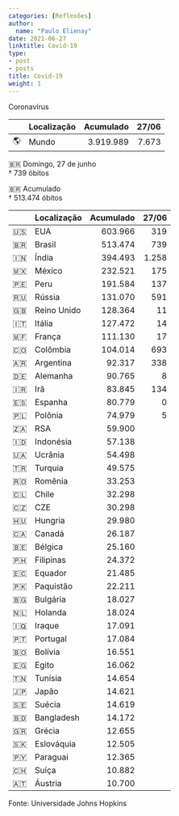 ```yaml
---
categories: [Reflexões]
author:
  name: "Paulo Elienay"
date: 2021-06-27
linktitle: Covid-19
type:
- post
- posts
title: Covid-19
weight: 1
---
```


Coronavírus

|       | Localização | Acumulado | 27/06 |
| :---: | :---        | ---:      | ---:  |
| 🌎    | Mundo       | 3.919.989 | 7.673 | 

🇧🇷 Domingo, 27 de junho  
† 739 óbitos

🇧🇷 Acumulado  
† 513.474 óbitos

|       | Localização | Acumulado | 27/06 |
| :---: | :---        | ---:      | ---:  |
| 🇺🇸    | EUA         | 603.966   | 319   |
| 🇧🇷    | Brasil      | 513.474   | 739   |
| 🇮🇳    | Índia       | 394.493   | 1.258 |
| 🇲🇽    | México      | 232.521   | 175   |
| 🇵🇪    | Peru        | 191.584   | 137   |
| 🇷🇺    | Rússia      | 131.070   | 591   |
| 🇬🇧    | Reino Unido | 128.364   | 11    |
| 🇮🇹    | Itália      | 127.472   | 14    |
| 🇲🇫    | França      | 111.130   | 17    |
| 🇨🇴    | Colômbia    | 104.014   | 693   |
| 🇦🇷    | Argentina   | 92.317    | 338   |
| 🇩🇪    | Alemanha    | 90.765    | 8     |
| 🇮🇷    | Irã         | 83.845    | 134   |
| 🇪🇸    | Espanha     | 80.779    | 0     |
| 🇵🇱    | Polônia     | 74.979    | 5     |
| 🇿🇦    | RSA         | 59.900    |       |
| 🇮🇩    | Indonésia   | 57.138    |       |
| 🇺🇦    | Ucrânia     | 54.498    |       |
| 🇹🇷    | Turquia     | 49.575    |       |
| 🇷🇴    | Romênia     | 33.253    |       |
| 🇨🇱    | Chile       | 32.298    |       |
| 🇨🇿    | CZE         | 30.298    |       |
| 🇭🇺    | Hungria     | 29.980    |       |
| 🇨🇦    | Canadá      | 26.187    |       |
| 🇧🇪    | Bélgica     | 25.160    |       |
| 🇵🇭    | Filipinas   | 24.372    |       |
| 🇪🇨    | Equador     | 21.485    |       |
| 🇵🇰    | Paquistão   | 22.211    |       |
| 🇧🇬    | Bulgária    | 18.027    |       |
| 🇳🇱    | Holanda     | 18.024    |       |
| 🇮🇶    | Iraque      | 17.091    |       |
| 🇵🇹    | Portugal    | 17.084    |       |
| 🇧🇴    | Bolívia     | 16.551    |       |
| 🇪🇬    | Egito       | 16.062    |       |
| 🇹🇳    | Tunísia     | 14.654    |       |
| 🇯🇵    | Japão       | 14.621    |       |
| 🇸🇪    | Suécia      | 14.619    |       |
| 🇧🇩    | Bangladesh  | 14.172    |       |
| 🇬🇷    | Grécia      | 12.655    |       |
| 🇸🇰    | Eslováquia  | 12.505    |       |
| 🇵🇾    | Paraguai    | 12.365    |       |
| 🇨🇭    | Suíça       | 10.882    |       |
| 🇦🇹    | Áustria     | 10.700    |       |

Fonte: Universidade Johns Hopkins
